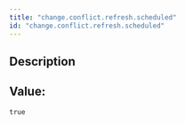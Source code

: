 ```yaml
---
title: "change.conflict.refresh.scheduled"
id: "change.conflict.refresh.scheduled"
---
```

## Description



## Value: 
```
true
```